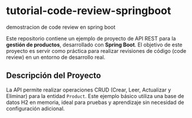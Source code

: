 # tutorial-code-review-springboot
demostracion de code review en spring boot

Este repositorio contiene un ejemplo de proyecto de API REST para la **gestión de productos**, desarrollado con **Spring Boot**. El objetivo de este proyecto es servir como práctica para realizar revisiones de código (code review) en un entorno de desarrollo real.

## Descripción del Proyecto

La API permite realizar operaciones CRUD (Crear, Leer, Actualizar y Eliminar) para la entidad `Product`. Este ejemplo básico utiliza una base de datos H2 en memoria, ideal para pruebas y aprendizaje sin necesidad de configuración adicional.

